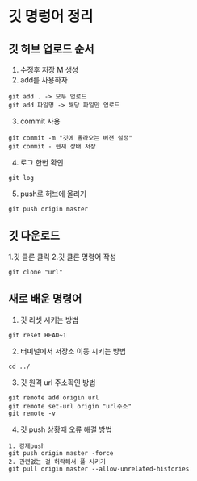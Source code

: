 # 깃 명렁어 정리

## 깃 허브 업로드 순서
1. 수정후 저장 M 생성
2. add를 사용하자
```
git add . -> 모두 업로드
git add 파일명 -> 해당 파일만 업로드
```
3. commit 사용
```
git commit -m "깃에 올라오는 버젼 설정" 
git commit - 현재 상태 저장
```
4. 로그 한번 확인
```
git log
```
5. push로 허브에 올리기
```
git push origin master
```

## 깃 다운로드 
1.깃 클론 클릭
2.깃 클론 명령어 작성
```
git clone "url"
```
## 새로 배운 명령어
1. 깃 리셋 시키는 방법
```
git reset HEAD~1  
```
2. 터미널에서 저장소 이동 시키는 방법
```
cd ../  
```
3. 깃 원격 url 주소확인 방법
```
git remote add origin url  
git remote set-url origin "url주소"  
git remote -v  
```
4. 깃 push 상황때 오류 해결 방법
```
1. 강제push
git push origin master -force
2. 관련없는 걸 허락해서 풀 시키기
git pull origin master --allow-unrelated-histories 
```